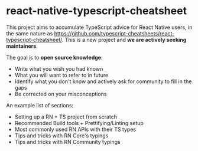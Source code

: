 # react-native-typescript-cheatsheet

This project aims to accumulate TypeScript advice for React Native users, in the same nature as https://github.com/typescript-cheatsheets/react-typescript-cheatsheet/. This is a new project and **we are actively seeking maintainers**.

The goal is to **open source knowledge**:

- Write what you wish you had known
- What you will want to refer to in future
- Identify what you don't know and actively ask for community to fill in the gaps
- Be corrected on your misconceptions

An example list of sections:

- Setting up a RN + TS project from scratch
- Recommended Build tools + Prettifying/Linting setup
- Most commonly used RN APIs with their TS types
- Tips and tricks with RN Core's typings
- Tips and tricks with RN Community typings
